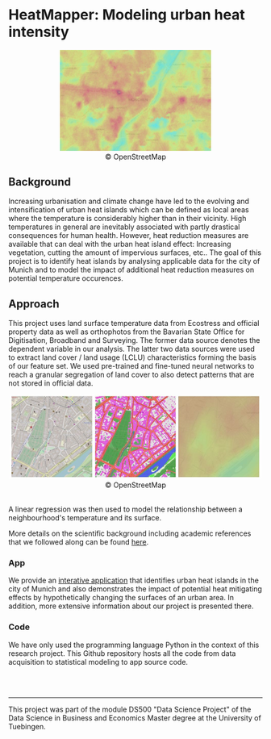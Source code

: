 # **HeatMapper:** Modeling urban heat intensity

<center>
    <img src="figures/lst_munich.JPG" alt="drawing"  width="300"/>
    <br>
    &copy; OpenStreetMap
 </center>

## Background

Increasing urbanisation and climate change have led to the evolving and intensification of urban heat islands which can be defined as local areas where the temperature is considerably higher than in their vicinity. High temperatures in general are inevitably associated with partly drastical consequences for human health. However, heat reduction measures are available that can deal with the urban heat island effect: Increasing vegetation, cutting the amount of impervious surfaces, etc.. The goal of this project is to identify heat islands by analysing applicable data for the city of Munich and to model the impact of additional heat reduction measures on potential temperature occurences.

## Approach

This project uses land surface temperature data from Ecostress and official property data as well as orthophotos from the Bavarian State Office for Digitisation, Broadband and Surveying. The former data source denotes the dependent variable in our analysis. The latter two data sources were used to extract land cover / land usage (LCLU) characteristics forming the basis of our feature set. We used pre-trained and fine-tuned neural networks to reach a granular segregation of land cover to also detect patterns that are not stored in official data.

<center>
    <img src="figures/grid_element_all.JPG" alt="drawing"  width="500"/>
    <br>
    &copy; OpenStreetMap
 </center>
 <br>

A linear regression was then used to model the relationship between a neighbourhood's temperature and its surface.

More details on the scientific background including academic references that we followed along can be found [here](https://ds-project-modeling-urban-heat-intensity.tiiny.site/).

### App

We provide an [interative application](https://github.com/MGenschow/DS_Project) that identifies urban heat islands in the city of Munich and also demonstrates the impact of potential heat mitigating effects by hypothetically changing the surfaces of an urban area. In addition, more extensive information about our project is presented there.

### Code 
We have only used the programming language Python in the context of this research project. This Github repository hosts all the code from data acquisition to statistical modeling to app source code. 

<br>
<br>

---
This project was part of the module DS500 "Data Science Project" of the Data Science in Business and Economics Master degree at the University of Tuebingen.